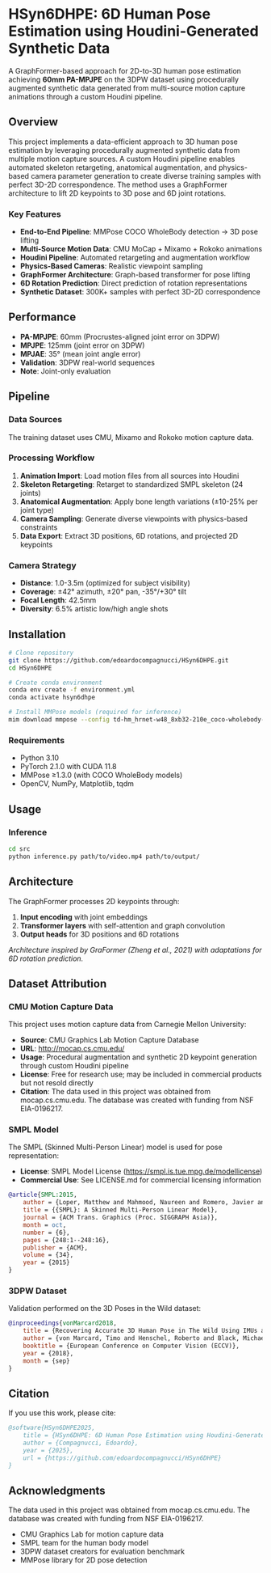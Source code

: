 # HSyn6DHPE: 6D Human Pose Estimation using Houdini-Generated Synthetic Data

A GraphFormer-based approach for 2D-to-3D human pose estimation achieving **60mm PA-MPJPE** on the 3DPW dataset using procedurally augmented synthetic data generated from multi-source motion capture animations through a custom Houdini pipeline.

## Overview

This project implements a data-efficient approach to 3D human pose estimation by leveraging procedurally augmented synthetic data from multiple motion capture sources. A custom Houdini pipeline enables automated skeleton retargeting, anatomical augmentation, and physics-based camera parameter generation to create diverse training samples with perfect 3D-2D correspondence. The method uses a GraphFormer architecture to lift 2D keypoints to 3D pose and 6D joint rotations.

### Key Features

- **End-to-End Pipeline**: MMPose COCO WholeBody detection → 3D pose lifting
- **Multi-Source Motion Data**: CMU MoCap + Mixamo + Rokoko animations
- **Houdini Pipeline**: Automated retargeting and augmentation workflow
- **Physics-Based Cameras**: Realistic viewpoint sampling
- **GraphFormer Architecture**: Graph-based transformer for pose lifting
- **6D Rotation Prediction**: Direct prediction of rotation representations
- **Synthetic Dataset**: 300K+ samples with perfect 3D-2D correspondence

## Performance

- **PA-MPJPE**: 60mm (Procrustes-aligned joint error on 3DPW)
- **MPJPE**: 125mm (joint error on 3DPW)
- **MPJAE**: 35° (mean joint angle error)
- **Validation**: 3DPW real-world sequences
- **Note**: Joint-only evaluation

## Pipeline

### Data Sources
The training dataset uses CMU, Mixamo and Rokoko motion capture data.

### Processing Workflow
1. **Animation Import**: Load motion files from all sources into Houdini
2. **Skeleton Retargeting**: Retarget to standardized SMPL skeleton (24 joints)
3. **Anatomical Augmentation**: Apply bone length variations (±10-25% per joint type)
4. **Camera Sampling**: Generate diverse viewpoints with physics-based constraints
5. **Data Export**: Extract 3D positions, 6D rotations, and projected 2D keypoints

### Camera Strategy
- **Distance**: 1.0-3.5m (optimized for subject visibility)
- **Coverage**: ±42° azimuth, ±20° pan, -35°/+30° tilt
- **Focal Length**: 42.5mm
- **Diversity**: 6.5% artistic low/high angle shots

## Installation

```bash
# Clone repository
git clone https://github.com/edoardocompagnucci/HSyn6DHPE.git
cd HSyn6DHPE

# Create conda environment
conda env create -f environment.yml
conda activate hsyn6dhpe

# Install MMPose models (required for inference)
mim download mmpose --config td-hm_hrnet-w48_8xb32-210e_coco-wholebody-384x288 --dest checkpoints/
```

### Requirements
- Python 3.10
- PyTorch 2.1.0 with CUDA 11.8
- MMPose ≥1.3.0 (with COCO WholeBody models)
- OpenCV, NumPy, Matplotlib, tqdm

## Usage

### Inference
```bash
cd src
python inference.py path/to/video.mp4 path/to/output/
```

## Architecture

The GraphFormer processes 2D keypoints through:
1. **Input encoding** with joint embeddings
2. **Transformer layers** with self-attention and graph convolution
3. **Output heads** for 3D positions and 6D rotations

*Architecture inspired by GraFormer (Zheng et al., 2021) with adaptations for 6D rotation prediction.*

## Dataset Attribution

### CMU Motion Capture Data
This project uses motion capture data from Carnegie Mellon University:
- **Source**: CMU Graphics Lab Motion Capture Database
- **URL**: http://mocap.cs.cmu.edu/
- **Usage**: Procedural augmentation and synthetic 2D keypoint generation through custom Houdini pipeline
- **License**: Free for research use; may be included in commercial products but not resold directly
- **Citation**: The data used in this project was obtained from mocap.cs.cmu.edu. The database was created with funding from NSF EIA-0196217.

### SMPL Model
The SMPL (Skinned Multi-Person Linear) model is used for pose representation:
- **License**: SMPL Model License (https://smpl.is.tue.mpg.de/modellicense)
- **Commercial Use**: See LICENSE.md for commercial licensing information

```bibtex
@article{SMPL:2015,
    author = {Loper, Matthew and Mahmood, Naureen and Romero, Javier and Pons-Moll, Gerard and Black, Michael J.},
    title = {{SMPL}: A Skinned Multi-Person Linear Model},
    journal = {ACM Trans. Graphics (Proc. SIGGRAPH Asia)},
    month = oct,
    number = {6},
    pages = {248:1--248:16},
    publisher = {ACM},
    volume = {34},
    year = {2015}
}
```

### 3DPW Dataset
Validation performed on the 3D Poses in the Wild dataset:

```bibtex
@inproceedings{vonMarcard2018,
    title = {Recovering Accurate 3D Human Pose in The Wild Using IMUs and a Moving Camera},
    author = {von Marcard, Timo and Henschel, Roberto and Black, Michael and Rosenhahn, Bodo and Pons-Moll, Gerard},
    booktitle = {European Conference on Computer Vision (ECCV)},
    year = {2018},
    month = {sep}
}
```


## Citation

If you use this work, please cite:

```bibtex
@software{HSyn6DHPE2025,
    title = {HSyn6DHPE: 6D Human Pose Estimation using Houdini-Generated Synthetic Data},
    author = {Compagnucci, Edoardo},
    year = {2025},
    url = {https://github.com/edoardocompagnucci/HSyn6DHPE}
}
```

## Acknowledgments

The data used in this project was obtained from mocap.cs.cmu.edu. The database was created with funding from NSF EIA-0196217.

- CMU Graphics Lab for motion capture data
- SMPL team for the human body model
- 3DPW dataset creators for evaluation benchmark
- MMPose library for 2D pose detection